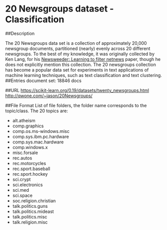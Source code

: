 # 20 Newsgroups dataset - Classification
##Description

The 20 Newsgroups data set is a collection of approximately 20,000 newsgroup documents, partitioned (nearly) evenly across 20 different newsgroups. To the best of my knowledge, it was originally collected by Ken Lang, for his [Newsweeder: Learning to filter netnews](https://www.sciencedirect.com/science/article/pii/B9781558603776500487) paper, though he does not explicitly mention this collection. The 20 newsgroups collection has become a popular data set for experiments in text applications of machine learning techniques, such as text classification and text clustering.
##Entries
document set: 18846 docs

##URL
https://scikit-learn.org/0.19/datasets/twenty_newsgroups.html  
http://qwone.com/~jason/20Newsgroups/


##File Format
List of file folders, the folder name corresponds to the topic/class.
The 20 topics are:
* alt.atheism
* comp.graphics
* comp.os.ms-windows.misc
* comp.sys.ibm.pc.hardware
* comp.sys.mac.hardware
* comp.windows.x
* misc.forsale
* rec.autos
* rec.motorcycles
* rec.sport.baseball
* rec.sport.hockey
* sci.crypt
* sci.electronics
* sci.med
* sci.space
* soc.religion.christian
* talk.politics.guns
* talk.politics.mideast
* talk.politics.misc
* talk.religion.misc
